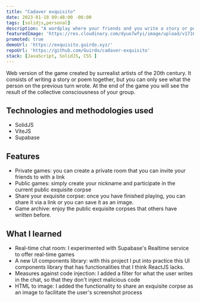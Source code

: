 ```yaml
---
title: "Cadaver exquisito"
date: 2023-01-18 09:48:00 -06:00
tags: [solidjs,personal]
description: "A wordplay where your friends and you write a story or poem together, but you just can see the result until the end of the game"
featuredImage: 'https://res.cloudinary.com/dyuo7wfyi/image/upload/v1716927203/website/projects/cadaver_exquisito_flghcn.webp'
promoted: true
demoUrl: 'https://exquisito.guirdo.xyz/'
repoUrl: 'https://github.com/Guirdo/cadaver-exquisito'
stack: [JavaScript, SolidJS, CSS ]
---
```


Web version of the game created by surrealist artists of the 20th century. It consists of writing a story or poem together, but you can only see what the person on the previous turn wrote. At the end of the game you will see the result of the collective consciousness of your group.

## Technologies and methodologies used

- SolidJS
- ViteJS
- Supabase

## Features

- Private games: you can create a private room that you can invite your friends to with a link
- Public games: simply create your nickname and participate in the current public exquisite corpse
- Share your exquisite corpse: once you have finished playing, you can share it via a link or you can save it as an image.
- Game archive: enjoy the public exquisite corpses that others have written before.

## What I learned

- Real-time chat room: I experimented with Supabase's Realtime service to offer real-time games
- A new UI components library: with this project I put into practice this UI components library that has functionalities that I think ReactJS lacks.
- Measures against code injection: I added a filter for what the user writes in the chat, so that they don't inject malicious code
- HTML to image: I added the functionality to share an exquisite corpse as an image to facilitate the user's screenshot process
